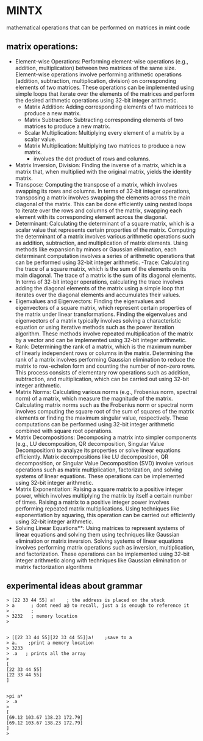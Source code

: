 # MINTX
mathematical operations that can be performed on matrices in mint code


## matrix operations: 
- Element-wise Operations: Performing element-wise operations (e.g., addition, multiplication) between two matrices of the same size. Element-wise operations involve performing arithmetic operations (addition, subtraction, multiplication, division) on corresponding elements of two matrices. These operations can be implemented using simple loops that iterate over the elements of the matrices and perform the desired arithmetic operations using 32-bit integer arithmetic.
  - Matrix Addition: Adding corresponding elements of two matrices to produce a new matrix.
  - Matrix Subtraction: Subtracting corresponding elements of two matrices to produce a new matrix.
  - Scalar Multiplication: Multiplying every element of a matrix by a scalar value.
  - Matrix Multiplication: Multiplying two matrices to produce a new matrix.
     - involves the dot product of rows and columns.
- Matrix Inversion, Division: Finding the inverse of a matrix, which is a matrix that, when multiplied with the original matrix, yields the identity matrix.
- Transpose: Computing the transpose of a matrix, which involves swapping its rows and columns.
In terms of 32-bit integer operations, transposing a matrix involves swapping the elements across the main diagonal of the matrix. This can be done efficiently using nested loops to iterate over the rows and columns of the matrix, swapping each element with its corresponding element across the diagonal.
- Determinant: Calculating the determinant of a square matrix, which is a scalar value that represents certain properties of the matrix.
   Computing the determinant of a matrix involves various arithmetic operations such as addition, subtraction, and multiplication of matrix elements. Using methods like expansion by minors or Gaussian elimination, each determinant computation involves a series of arithmetic operations that can be performed using 32-bit integer arithmetic.
-Trace: Calculating the trace of a square matrix, which is the sum of the elements on its main diagonal.
   The trace of a matrix is the sum of its diagonal elements. In terms of 32-bit integer operations, calculating the trace involves adding the diagonal elements of the matrix using a simple loop that iterates over the diagonal elements and accumulates their values.
- Eigenvalues and Eigenvectors: Finding the eigenvalues and eigenvectors of a square matrix, which represent certain properties of the matrix under linear transformations. Finding the eigenvalues and eigenvectors of a matrix typically involves solving a characteristic equation or using iterative methods such as the power iteration algorithm. These methods involve repeated multiplication of the matrix by a vector and can be implemented using 32-bit integer arithmetic.
- Rank: Determining the rank of a matrix, which is the maximum number of linearly independent rows or columns in the matrix. Determining the rank of a matrix involves performing Gaussian elimination to reduce the matrix to row-echelon form and counting the number of non-zero rows. This process consists of elementary row operations such as addition, subtraction, and multiplication, which can be carried out using 32-bit integer arithmetic.
- Matrix Norms: Calculating various norms (e.g., Frobenius norm, spectral norm) of a matrix, which measure the magnitude of the matrix. Calculating matrix norms such as the Frobenius norm or spectral norm involves computing the square root of the sum of squares of the matrix elements or finding the maximum singular value, respectively. These computations can be performed using 32-bit integer arithmetic combined with square root operations.
- Matrix Decompositions: Decomposing a matrix into simpler components (e.g., LU decomposition, QR decomposition, Singular Value Decomposition) to analyze its properties or solve linear equations efficiently. Matrix decompositions like LU decomposition, QR decomposition, or Singular Value Decomposition (SVD) involve various operations such as matrix multiplication, factorization, and solving systems of linear equations. These operations can be implemented using 32-bit integer arithmetic.
- Matrix Exponentiation: Raising a square matrix to a positive integer power, which involves multiplying the matrix by itself a certain number of times. Raising a matrix to a positive integer power involves performing repeated matrix multiplications. Using techniques like exponentiation by squaring, this operation can be carried out efficiently using 32-bit integer arithmetic.
- Solving Linear Equations**: Using matrices to represent systems of linear equations and solving them using techniques like Gaussian elimination or matrix inversion. Solving systems of linear equations involves performing matrix operations such as inversion, multiplication, and factorization. These operations can be implemented using 32-bit integer arithmetic along with techniques like Gaussian elimination or matrix factorization algorithms


     

## experimental ideas about grammar
```
> [22 33 44 55] a!    ; the address is placed on the stack
> a      ; dont need a@ to recall, just a is enough to reference it
> .      ; 
> 3232   ; memory location
>


> [[22 33 44 55][22 33 44 55]]a!    ;save to a
> a.    ;print a memory location
> 3233
> .a   ; prints all the array
>
[
[22 33 44 55]
[22 33 44 55]
] 


>pi a*       
> .a
>
[
[69.12 103.67 138.23 172.79]
[69.12 103.67 138.23 172.79]
]
>

```


